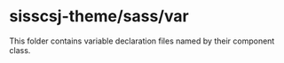 # sisscsj-theme/sass/var

This folder contains variable declaration files named by their component class.
